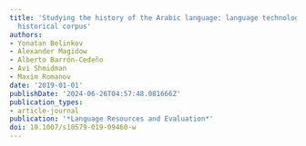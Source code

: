 ```yaml
---
title: 'Studying the history of the Arabic language: language technology and a large-scale
  historical corpus'
authors:
- Yonatan Belinkov
- Alexander Magidow
- Alberto Barrón-Cedeño
- Avi Shmidman
- Maxim Romanov
date: '2019-01-01'
publishDate: '2024-06-26T04:57:48.081666Z'
publication_types:
- article-journal
publication: '*Language Resources and Evaluation*'
doi: 10.1007/s10579-019-09460-w
---
```


